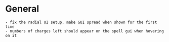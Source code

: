 # General
    - fix the radial UI setup, make GUI spread when shown for the first time
    - numbers of charges left should appear on the spell gui when hovering on it

